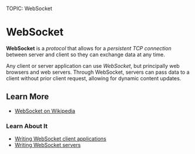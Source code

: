TOPIC: WebSocket

# WebSocket

**WebSocket** is a *protocol* that allows for a *persistent TCP connection* between server and
client so they can exchange data at any time.

Any client or server application can use *WebSocket*, but principally web browsers and web servers.
Through WebSocket, servers can pass data to a client without prior client request,
allowing for dynamic content updates.

## Learn More

- [WebSocket on Wikipedia](https://en.wikipedia.org/wiki/Websocket)

### Learn About It

- [Writing WebSocket client applications](https://wiki.developer.mozilla.org/en-US/docs/WebSockets/Writing_WebSocket_client_applications)
- [Writing WebSocket servers](https://wiki.developer.mozilla.org/en-US/docs/WebSockets/Writing_WebSocket_servers)
